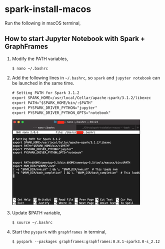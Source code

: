 # spark-install-macos
Run the following in macOS terminal,

## How to start Jupyter Notebook with Spark + GraphFrames
1. Modify the PATH variables,
    ``` shell
    $ nano ~/.bashrc
    ```

2. Add the following lines in `~/.bashrc`, so `spark` and `jupyter notebook` can be launched in the same time.

    ```shell
    # Setting PATH for Spark 3.1.2
    export SPARK_HOME=/usr/local/Cellar/apache-spark/3.1.2/libexec
    export PATH="$SPARK_HOME/bin/:$PATH"
    export PYSPARK_DRIVER_PYTHON="jupyter"
    export PYSPARK_DRIVER_PYTHON_OPTS="notebook"
    ```

    <img src="img\nano bashrc PATH variables.png" style="zoom:40%;" />

3. Update $PATH variable,

    ```shell
    $ source ~/.bashrc
    ```

4. Start the `pyspark` with `graphframes` in terminal,

    ```shell
    $ pyspark --packages graphframes:graphframes:0.8.1-spark3.0-s_2.12
    ```



